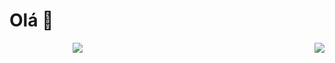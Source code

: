 <h1>Olá 👋</h1>
<div>
    <img align="right" src="https://github-readme-stats.vercel.app/api/top-langs/?username=perigorvladimir&layout=compact"/>
    <img style="padding-left: 20%" src="https://skillicons.dev/icons?i=java,spring,ts,vue,postgres,gitlab&perline=2&theme=light" />
</div>

